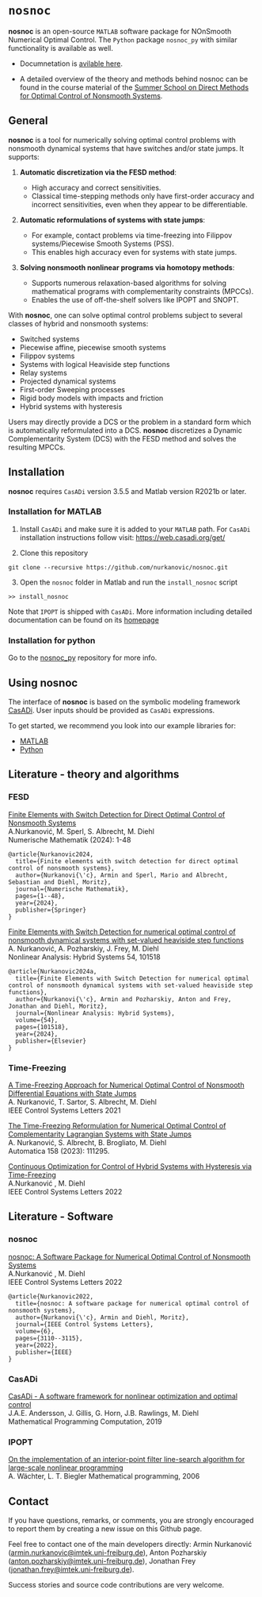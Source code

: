 # `nosnoc`
**nosnoc** is an open-source `MATLAB` software package for NOnSmooth Numerical Optimal Control.
The `Python` package `nosnoc_py` with similar functionality is available as well.


- Documnetation is [avilable here](https://nosnoc.readthedocs.io/en/latest/index.html). 

- A detailed overview of the theory and methods behind nosnoc can be found in the course material of the
[Summer School on Direct Methods for Optimal Control of Nonsmooth Systems](https://www.syscop.de/teaching/ss2023/summer-school-direct-methods-optimal-control-nonsmooth-systems).


## General
**nosnoc** is a tool for numerically solving optimal control problems with nonsmooth dynamical systems that have switches and/or state jumps. It supports:

1. **Automatic discretization via the FESD method**:
   - High accuracy and correct sensitivities.
   - Classical time-stepping methods only have first-order accuracy and incorrect sensitivities, even when they appear to be differentiable.

2. **Automatic reformulations of systems with state jumps**:
   - For example, contact problems via time-freezing into Filippov systems/Piecewise Smooth Systems (PSS).
   - This enables high accuracy even for systems with state jumps.

3. **Solving nonsmooth nonlinear programs via homotopy methods**:
   - Supports numerous relaxation-based algorithms for solving mathematical programs with complementarity constraints (MPCCs). 
   - Enables the use of off-the-shelf solvers like IPOPT and SNOPT.

With **nosnoc**, one can solve optimal control problems subject to several classes of hybrid and nonsmooth systems:
- Switched systems
- Piecewise affine, piecewise smooth systems
- Filippov systems
- Systems with logical Heaviside step functions
- Relay systems
- Projected dynamical systems
- First-order Sweeping processes
- Rigid body models with impacts and friction
- Hybrid systems with hysteresis

Users may directly provide a DCS or the problem in a standard form which is automatically reformulated into a DCS.
**nosnoc** discretizes a Dynamic Complementarity System (DCS) with the FESD method and solves the resulting MPCCs. 



## Installation

**nosnoc** requires `CasADi` version 3.5.5 and Matlab version R2021b or later.

### Installation for MATLAB

1.  Install  `CasADi` and make sure it is added to your `MATLAB` path.
For `CasADi` installation instructions follow visit: https://web.casadi.org/get/

2.   Clone this repository
```
git clone --recursive https://github.com/nurkanovic/nosnoc.git
```

3. Open the `nosnoc` folder in Matlab and run the `install_nosnoc` script
```
>> install_nosnoc
```

Note that `IPOPT` is shipped with `CasADi`. More information including detailed documentation can be found on its [homepage](https://coin-or.github.io/Ipopt/ )

### Installation for python

Go to the [nosnoc_py](https://github.com/FreyJo/nosnoc_py) repository for more info.

## Using nosnoc

The interface of **nosnoc** is based on the symbolic modeling framework [CasADi](https://web.casadi.org/). User inputs should be provided as `CasADi` expressions.

To get started, we recommend you look into our example libraries for:
- [MATLAB](https://github.com/nurkanovic/nosnoc/tree/main/examples/matlab)
- [Python](https://github.com/FreyJo/nosnoc_py/tree/main/examples)



## Literature - theory and algorithms

### FESD
[Finite Elements with Switch Detection for Direct Optimal Control of Nonsmooth Systems](https://link.springer.com/article/10.1007/s00211-024-01412-z) \
A.Nurkanović, M. Sperl, S. Albrecht, M. Diehl \
Numerische Mathematik (2024): 1-48
```
@article{Nurkanovic2024,
  title={Finite elements with switch detection for direct optimal control of nonsmooth systems},
  author={Nurkanovi{\'c}, Armin and Sperl, Mario and Albrecht, Sebastian and Diehl, Moritz},
  journal={Numerische Mathematik},
  pages={1--48},
  year={2024},
  publisher={Springer}
}
```

[Finite Elements with Switch Detection for numerical optimal control of nonsmooth dynamical systems with set-valued heaviside step functions](https://www.sciencedirect.com/science/article/pii/S1751570X24000554) \
A. Nurkanović, A. Pozharskiy, J. Frey, M. Diehl\
Nonlinear Analysis: Hybrid Systems 54, 101518	

```
@article{Nurkanovic2024a,
  title={Finite Elements with Switch Detection for numerical optimal control of nonsmooth dynamical systems with set-valued heaviside step functions},
  author={Nurkanovi{\'c}, Armin and Pozharskiy, Anton and Frey, Jonathan and Diehl, Moritz},
  journal={Nonlinear Analysis: Hybrid Systems},
  volume={54},
  pages={101518},
  year={2024},
  publisher={Elsevier}
}
```



### Time-Freezing
[A Time-Freezing Approach for Numerical Optimal Control of Nonsmooth Differential Equations with State Jumps](https://cdn.syscop.de/publications/Nurkanovic2021.pdf) \
A. Nurkanović, T. Sartor, S. Albrecht, M. Diehl \
IEEE Control Systems Letters 2021

[The Time-Freezing Reformulation for Numerical Optimal Control of Complementarity Lagrangian Systems with State Jumps](https://www.sciencedirect.com/science/article/pii/S0005109823004594) \
A. Nurkanović, S. Albrecht, B. Brogliato, M. Diehl \
Automatica 158 (2023): 111295.

[Continuous Optimization for Control of Hybrid Systems with Hysteresis via Time-Freezing](https://cdn.syscop.de/publications/Nurkanovic2022a.pdf) \
A.Nurkanović , M. Diehl \
IEEE Control Systems Letters 2022


## Literature - Software

### nosnoc

[nosnoc: A Software Package for Numerical Optimal Control of Nonsmooth Systems](https://cdn.syscop.de/publications/Nurkanovic2022b.pdf) \
A.Nurkanović , M. Diehl \
IEEE Control Systems Letters 2022

```
@article{Nurkanovic2022,
  title={nosnoc: A software package for numerical optimal control of nonsmooth systems},
  author={Nurkanovi{\'c}, Armin and Diehl, Moritz},
  journal={IEEE Control Systems Letters},
  volume={6},
  pages={3110--3115},
  year={2022},
  publisher={IEEE}
}
```



### CasADi

[CasADi - A software framework for nonlinear optimization and optimal control](https://cdn.syscop.de/publications/Andersson2019.pdf) \
J.A.E. Andersson, J. Gillis, G. Horn, J.B. Rawlings, M. Diehl \
Mathematical Programming Computation, 2019

### IPOPT
[On the implementation of an interior-point filter line-search algorithm for large-scale nonlinear programming](https://link.springer.com/article/10.1007/s10107-004-0559-y) \
A. Wächter, L. T. Biegler
Mathematical programming, 2006 

## Contact

If you have questions, remarks, or comments, you are strongly encouraged to report them by creating a new issue on this Github page.

Feel free to contact one of the main developers directly: 
Armin Nurkanović ([armin.nurkanovic@imtek.uni-freiburg.de](mailto:armin.nurkanovic@imtek.uni-freiburg.de)),
Anton Pozharskiy ([anton.pozharskiy@imtek.uni-freiburg.de](mailto:anton.pozharskiy@imtek.uni-freiburg.de)),
Jonathan Frey ([jonathan.frey@imtek.uni-freiburg.de](mailto:jonathan.frey@imtek.uni-freiburg.de)).

Success stories and source code contributions are very welcome.

